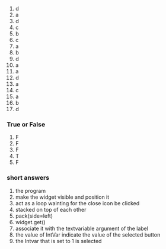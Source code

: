1. d
2. a
3. d
4. c
5. b
6. c
7. a
8. b
9. d
10. a
11. a
12. d
13. a
14. c
15. a
16. b
17. d

### True or False
1. F
2. F
3. F
4. T
6. F

### short answers
1. the program
2. make the widget visible and position it
3. act as a loop wainting for the close icon be clicked
4. stacked on top of each other
5. pack(side=left)
6. widget.get()
7. associate it with the textvariable argument of the label
8. the value of IntVar indicate the value of the selected button
9. the Intvar that is set to 1 is selected